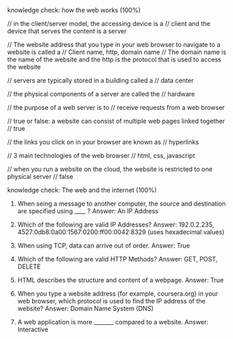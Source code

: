 knowledge check: how the web works (100%)

// in the client/server model, the accessing device is a 
// client and the device that serves the content is a server

// The website address that you type in your web browser to navigate to a website is called a 
// Client name, http, domain name
// The domain name is the name of the website and the http is the protocol that is used to access the website

// servers are typically stored in a building called a 
// data center

// the physical components of a server are called the
// hardware

// the purpose of a web server is to
// receive requests from a web browser

// true or false: a website can consist of multiple web pages linked together
// true

// the links you click on in your browser are known as
// hyperlinks

// 3 main technologies of the web browser 
// html, css, javascript

// when you run a website on the cloud, the website is restricted to one physical server
// false

knowledge check: The web and the internet (100%) 

1. When seing a message to another computer, the source and destination are specified using ____ ?
Answer: An IP Address

2. Which of the following are valid IP Addresses? 
Answer: 192.0.2.235, 4527:0db8:0a00:1567:0200:ff00:0042:8329 (uses hexadecimal values) 

3. When using TCP, data can arrive out of order. 
Answer: True

4. Which of the following are valid HTTP Methods? 
Answer: GET, POST, DELETE

5. HTML describes the structure and content of a webpage. 
Answer: True

6. When you type a website address (for example, coursera.org) in your web browser, which protocol is used to find the IP address of the website? 
Answer: Domain Name System (DNS) 

7. A web application is more _______ compared to a website. 
Answer: Interactive 